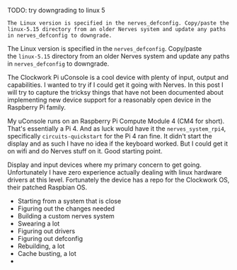 TODO: try downgrading to linux 5

```
The Linux version is specified in the nerves_defconfig. Copy/paste the linux-5.15 directory from an older Nerves system and update any paths in nerves_defconfig to downgrade.
````
The Linux version is specified in the `nerves_defconfig`. Copy/paste the `linux-5.15` directory from an older Nerves system and update any paths in `nerves_defconfig` to downgrade.

The Clockwork Pi uConsole is a cool device with plenty of input, output and capabilities. I wanted to try if I could get it going with Nerves. In this post I will try to capture the tricksy things that have not been documented about implementing new device support for a reasonably open device in the Raspberry Pi family.

My uConsole runs on an Raspberry Pi Compute Module 4 (CM4 for short). That's essentially a Pi 4. And as luck would have it the `nerves_system_rpi4`, specifically `circuits-quickstart` for the Pi 4 ran fine. It didn't start the display and as such I have no idea if the keyboard worked. But I could get it on wifi and do Nerves stuff on it. Good starting point.

Display and input devices where my primary concern to get going. Unfortunately I have zero experience actually dealing with linux hardware drivers at this level. Fortunately the device has a repo for the Clockwork OS, their patched Raspbian OS.

- Starting from a system that is close
- Figuring out the changes needed
- Building a custom nerves system
- Swearing a lot
- Figuring out drivers
- Figuring out defconfig
- Rebuilding, a lot
- Cache busting, a lot
- 